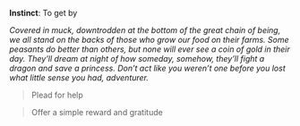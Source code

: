 **Instinct**: To get by

*Covered in muck, downtrodden at the bottom of the great chain of being, we all stand on the backs of those who grow our food on their farms. Some peasants do better than others, but none will ever see a coin of gold in their day. They’ll dream at night of how someday, somehow, they’ll fight a dragon and save a princess. Don’t act like you weren’t one before you lost what little sense you had, adventurer.*

>Plead for help

>Offer a simple reward and gratitude